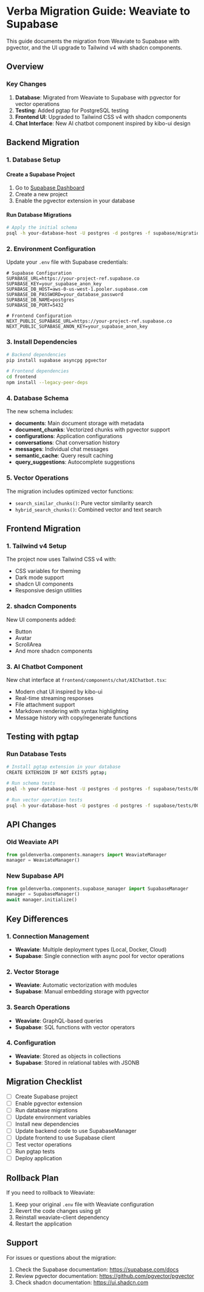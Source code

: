 # Verba Migration Guide: Weaviate to Supabase

This guide documents the migration from Weaviate to Supabase with pgvector, and the UI upgrade to Tailwind v4 with shadcn components.

## Overview

### Key Changes
1. **Database**: Migrated from Weaviate to Supabase with pgvector for vector operations
2. **Testing**: Added pgtap for PostgreSQL testing
3. **Frontend UI**: Upgraded to Tailwind CSS v4 with shadcn components
4. **Chat Interface**: New AI chatbot component inspired by kibo-ui design

## Backend Migration

### 1. Database Setup

#### Create a Supabase Project
1. Go to [Supabase Dashboard](https://app.supabase.com)
2. Create a new project
3. Enable the pgvector extension in your database

#### Run Database Migrations
```bash
# Apply the initial schema
psql -h your-database-host -U postgres -d postgres -f supabase/migrations/001_initial_schema.sql
```

### 2. Environment Configuration

Update your `.env` file with Supabase credentials:

```env
# Supabase Configuration
SUPABASE_URL=https://your-project-ref.supabase.co
SUPABASE_KEY=your_supabase_anon_key
SUPABASE_DB_HOST=aws-0-us-west-1.pooler.supabase.com
SUPABASE_DB_PASSWORD=your_database_password
SUPABASE_DB_NAME=postgres
SUPABASE_DB_PORT=5432

# Frontend Configuration
NEXT_PUBLIC_SUPABASE_URL=https://your-project-ref.supabase.co
NEXT_PUBLIC_SUPABASE_ANON_KEY=your_supabase_anon_key
```

### 3. Install Dependencies

```bash
# Backend dependencies
pip install supabase asyncpg pgvector

# Frontend dependencies
cd frontend
npm install --legacy-peer-deps
```

### 4. Database Schema

The new schema includes:
- **documents**: Main document storage with metadata
- **document_chunks**: Vectorized chunks with pgvector support
- **configurations**: Application configurations
- **conversations**: Chat conversation history
- **messages**: Individual chat messages
- **semantic_cache**: Query result caching
- **query_suggestions**: Autocomplete suggestions

### 5. Vector Operations

The migration includes optimized vector functions:
- `search_similar_chunks()`: Pure vector similarity search
- `hybrid_search_chunks()`: Combined vector and text search

## Frontend Migration

### 1. Tailwind v4 Setup

The project now uses Tailwind CSS v4 with:
- CSS variables for theming
- Dark mode support
- shadcn UI components
- Responsive design utilities

### 2. shadcn Components

New UI components added:
- Button
- Avatar
- ScrollArea
- And more shadcn components

### 3. AI Chatbot Component

New chat interface at `frontend/components/chat/AIChatbot.tsx`:
- Modern chat UI inspired by kibo-ui
- Real-time streaming responses
- File attachment support
- Markdown rendering with syntax highlighting
- Message history with copy/regenerate functions

## Testing with pgtap

### Run Database Tests

```bash
# Install pgtap extension in your database
CREATE EXTENSION IF NOT EXISTS pgtap;

# Run schema tests
psql -h your-database-host -U postgres -d postgres -f supabase/tests/001_test_schema.sql

# Run vector operation tests
psql -h your-database-host -U postgres -d postgres -f supabase/tests/002_test_vector_operations.sql
```

## API Changes

### Old Weaviate API
```python
from goldenverba.components.managers import WeaviateManager
manager = WeaviateManager()
```

### New Supabase API
```python
from goldenverba.components.supabase_manager import SupabaseManager
manager = SupabaseManager()
await manager.initialize()
```

## Key Differences

### 1. Connection Management
- **Weaviate**: Multiple deployment types (Local, Docker, Cloud)
- **Supabase**: Single connection with async pool for vector operations

### 2. Vector Storage
- **Weaviate**: Automatic vectorization with modules
- **Supabase**: Manual embedding storage with pgvector

### 3. Search Operations
- **Weaviate**: GraphQL-based queries
- **Supabase**: SQL functions with vector operators

### 4. Configuration
- **Weaviate**: Stored as objects in collections
- **Supabase**: Stored in relational tables with JSONB

## Migration Checklist

- [ ] Create Supabase project
- [ ] Enable pgvector extension
- [ ] Run database migrations
- [ ] Update environment variables
- [ ] Install new dependencies
- [ ] Update backend code to use SupabaseManager
- [ ] Update frontend to use Supabase client
- [ ] Test vector operations
- [ ] Run pgtap tests
- [ ] Deploy application

## Rollback Plan

If you need to rollback to Weaviate:
1. Keep your original `.env` file with Weaviate configuration
2. Revert the code changes using git
3. Reinstall weaviate-client dependency
4. Restart the application

## Support

For issues or questions about the migration:
1. Check the Supabase documentation: https://supabase.com/docs
2. Review pgvector documentation: https://github.com/pgvector/pgvector
3. Check shadcn documentation: https://ui.shadcn.com